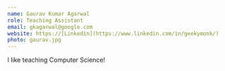 ```yaml
---
name: Gaurav Kumar Agarwal
role: Teaching Assistant
email: gkagarwal@google.com
website: https://[Linkedin](https://www.linkedin.com/in/geekymonk/)
photo: gaurav.jpg
---
```


I like teaching Computer Science!
